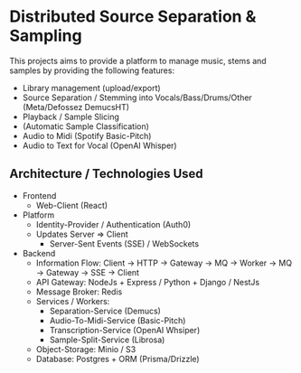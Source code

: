 # Distributed Source Separation & Sampling

This projects aims to provide a platform to manage music, stems and samples by providing the following features:

- Library management (upload/export)
- Source Separation / Stemming into Vocals/Bass/Drums/Other (Meta/Defossez DemucsHT)
- Playback / Sample Slicing
- (Automatic Sample Classification)
- Audio to Midi (Spotify Basic-Pitch)
- Audio to Text for Vocal (OpenAI Whisper)

## Architecture / Technologies Used

- Frontend
  - Web-Client (React)
- Platform
  - Identity-Provider / Authentication (Auth0)
  - Updates Server => Client
    - Server-Sent Events (SSE) / WebSockets
- Backend
  - Information Flow: Client -> HTTP -> Gateway -> MQ -> Worker -> MQ -> Gateway -> SSE -> Client
  - API Gateway: NodeJs + Express / Python + Django / NestJs
  - Message Broker: Redis
  - Services / Workers:
    - Separation-Service (Demucs)
    - Audio-To-Midi-Service (Basic-Pitch)
    - Transcription-Service (OpenAI Whsiper)
    - Sample-Split-Service (Librosa)
  - Object-Storage: Minio / S3
  - Database: Postgres + ORM (Prisma/Drizzle)
